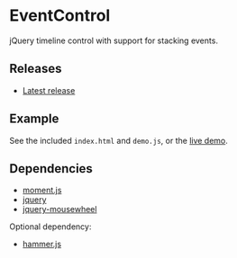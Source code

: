 # EventControl

jQuery timeline control with support for stacking events.

## Releases

* [Latest release][latest]

## Example

See the included `index.html` and `demo.js`, or the [live demo][demo].

## Dependencies

* [moment.js][moment]
* [jquery][jquery]
* [jquery-mousewheel][jquery-mousewheel]

Optional dependency:

* [hammer.js][hammer]

[latest]: https://github.com/krig/eventcontrol/releases/latest
[demo]: http://kri.gs/eventcontrol/ "kri.gs/eventcontrol"
[moment]: http://momentjs.com/ "moment.js"
[jquery]: https://jquery.org/ "jquery"
[jquery-mousewheel]: https://github.com/jquery/jquery-mousewheel "jquery-mousewheel"
[hammer]: http://hammerjs.github.io/ "hammer.js"
